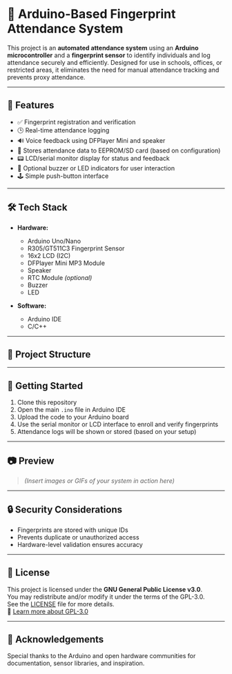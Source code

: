 # 📌 Arduino-Based Fingerprint Attendance System

This project is an **automated attendance system** using an **Arduino microcontroller** and a **fingerprint sensor** to identify individuals and log attendance securely and efficiently. Designed for use in schools, offices, or restricted areas, it eliminates the need for manual attendance tracking and prevents proxy attendance.

---

## 🔧 Features

- ✅ Fingerprint registration and verification  
- 🕒 Real-time attendance logging  
- 🔊 Voice feedback using DFPlayer Mini and speaker  
- 💾 Stores attendance data to EEPROM/SD card (based on configuration)  
- 📟 LCD/serial monitor display for status and feedback  
- 🔔 Optional buzzer or LED indicators for user interaction  
- 🕹️ Simple push-button interface  

---

## 🛠️ Tech Stack

- **Hardware:**  
  - Arduino Uno/Nano  
  - R305/GT511C3 Fingerprint Sensor  
  - 16x2 LCD (I2C)  
  - DFPlayer Mini MP3 Module  
  - Speaker  
  - RTC Module *(optional)*  
  - Buzzer
  - LED

- **Software:**  
  - Arduino IDE  
  - C/C++

---

## 📁 Project Structure


---

## 🚀 Getting Started

1. Clone this repository
2. Open the main `.ino` file in Arduino IDE
3. Upload the code to your Arduino board
4. Use the serial monitor or LCD interface to enroll and verify fingerprints
5. Attendance logs will be shown or stored (based on your setup)

---

## 📷 Preview

> *(Insert images or GIFs of your system in action here)*

---

## 🔒 Security Considerations

- Fingerprints are stored with unique IDs
- Prevents duplicate or unauthorized access
- Hardware-level validation ensures accuracy

---

## 📃 License

This project is licensed under the **GNU General Public License v3.0**.  
You may redistribute and/or modify it under the terms of the GPL-3.0.  
See the [LICENSE](LICENSE) file for more details.  
🔗 [Learn more about GPL-3.0](https://www.gnu.org/licenses/gpl-3.0.en.html)

---

## 🙌 Acknowledgements

Special thanks to the Arduino and open hardware communities for documentation, sensor libraries, and inspiration.
